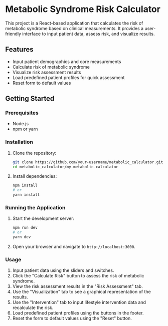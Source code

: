 # Metabolic Syndrome Risk Calculator

This project is a React-based application that calculates the risk of metabolic syndrome based on clinical measurements. It provides a user-friendly interface to input patient data, assess risk, and visualize results.

## Features

- Input patient demographics and core measurements
- Calculate risk of metabolic syndrome
- Visualize risk assessment results
- Load predefined patient profiles for quick assessment
- Reset form to default values

## Getting Started

### Prerequisites

- Node.js
- npm or yarn

### Installation

1. Clone the repository:
   ```bash
   git clone https://github.com/your-username/metabolic_calculator.git
   cd metabolic_calculator/my-metabolic-calculator
   ```

2. Install dependencies:
   ```bash
   npm install
   # or
   yarn install
   ```

### Running the Application

1. Start the development server:
   ```bash
   npm run dev
   # or
   yarn dev
   ```

2. Open your browser and navigate to `http://localhost:3000`.

### Usage

1. Input patient data using the sliders and switches.
2. Click the "Calculate Risk" button to assess the risk of metabolic syndrome.
3. View the risk assessment results in the "Risk Assessment" tab.
4. Use the "Visualization" tab to see a graphical representation of the results.
5. Use the "Intervention" tab to input lifestyle intervention data and recalculate the risk.
6. Load predefined patient profiles using the buttons in the footer.
7. Reset the form to default values using the "Reset" button.
